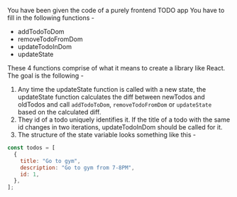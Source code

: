 You have been given the code of a purely frontend TODO app
You have to fill in the following functions -

- addTodoToDom
- removeTodoFromDom
- updateTodoInDom
- updateState

These 4 functions comprise of what it means to create a library like React.
The goal is the following -

1. Any time the updateState function is called with a new state, the updateState function calculates the diff between newTodos and oldTodos and call `addTodoToDom`, `removeTodoFromDom` or `updateState` based on the calculated diff.
2. They id of a todo uniquely identifies it. If the title of a todo with the same id changes in two iterations, updateTodoInDom should be called for it.
3. The structure of the state variable looks something like this -

```js
const todos = [
  {
    title: "Go to gym",
    description: "Go to gym from 7-8PM",
    id: 1,
  },
];
```

